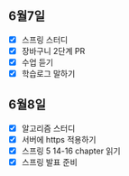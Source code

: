 ## 6월7일

- [x] 스프링 스터디
- [x] 장바구니 2단계 PR
- [x] 수업 듣기
- [x] 학습로그 말하기

## 6월8일

- [x] 알고리즘 스터디
- [x] 서버에 https 적용하기
- [x] 스프링 5 14-16 chapter 읽기
- [x] 스프링 발표 준비

